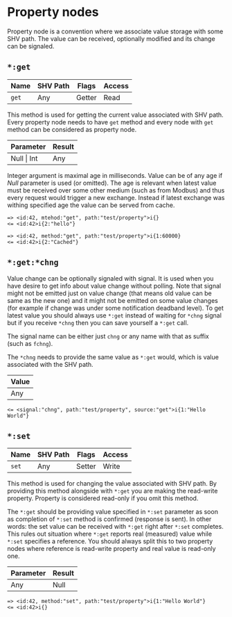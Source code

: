 # Property nodes

Property node is a convention where we associate value storage with some SHV
path. The value can be received, optionally modified and its change can be
signaled.

## `*:get`

| Name  | SHV Path | Flags  | Access |
|-------|----------|--------|--------|
| `get` | Any      | Getter | Read   |

This method is used for getting the current value associated with SHV path.
Every property node needs to have `get` method and every node with `get` method
can be considered as property node.

| Parameter   | Result |
|-------------|--------|
| Null \| Int | Any    |

Integer argument is maximal age in milliseconds. Value can be of any age if
*Null* parameter is used (or omitted). The age is relevant when latest value
must be received over some other medium (such as from Modbus) and thus every
request would trigger a new exchange. Instead if latest exchange was withing
specified age the value can be served from cache.

```
=> <id:42, mtehod:"get", path:"test/property">i{}
<= <id:42>i{2:"hello"}
```
```
=> <id:42, method:"get", path:"test/property">i{1:60000}
<= <id:42>i{2:"Cached"}
```

## `*:get:*chng`

Value change can be optionally signaled with signal. It is used when you have
desire to get info about value change without polling. Note that signal might
not be emitted just on value change (that means old value can be same as the new
one) and it might not be emitted on some value changes (for example if change
was under some notification deadband level). To get latest value you should
always use `*:get` instead of waiting for `*chng` signal but if you receive
`*chng` then you can save yourself a `*:get` call.

The signal name can be either just `chng` or any name with that as suffix (such
as `fchng`).

The `*chng` needs to provide the same value as `*:get` would, which is value
associated with the SHV path.

| Value |
|-------|
| Any   |

```
<= <signal:"chng", path:"test/property", source:"get">i{1:"Hello World"}
```


## `*:set`

| Name  | SHV Path | Flags  | Access |
|-------|----------|--------|--------|
| `set` | Any      | Setter | Write  |

This method is used for changing the value associated with SHV path. By
providing this method alongside with `*:get` you are making the read-write
property. Property is considered read-only if you omit this method.

The `*:get` should be providing value specified in `*:set` parameter as soon as
completion of `*:set` method is confirmed (response is sent). In other words:
the set value can be received with `*:get` right after `*:set` completes. This
rules out situation where `*:get` reports real (measured) value while `*:set`
specifies a reference. You should always split this to two property nodes where
reference is read-write property and real value is read-only one.

| Parameter | Result |
|-----------|--------|
| Any       | Null   |

```
=> <id:42, method:"set", path:"test/property">i{1:"Hello World"}
<= <id:42>i{}
```
